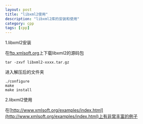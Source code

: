```yaml
---
layout: post
title: "libxml2使用"
description: "libxml2库的安装和使用"
category: cpp
tags: [cpp]
---
```



1.libxml2安装

在[ftp.xmlsoft.org](ftp://ftp.xmlsoft.org)上下载libxml2的源码包

	tar -zxvf libxml2-xxxx.tar.gz
	
进入解压后的文件夹

	./configure
	make
	make install

2.libxml2使用

在[http://www.xmlsoft.org/examples/index.html](http://www.xmlsoft.org/examples/index.html)上有非常丰富的例子
